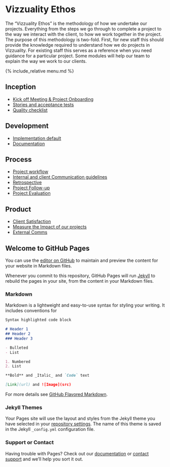 # Vizzuality Ethos

The “Vizzuality Ethos” is the methodology of how we undertake our projects. Everything from the steps we go through to complete a project to the way we interact with the client, to how we work together in the project. The purpose of this methodology is two-fold. First, for new staff this should provide the knowledge required to understand how we do projects in Vizzuality. For existing staff this serves as a reference when you need guidance for a particular project. Some modules will help our team to explain the way we work to our clients.

{% include_relative menu.md %}

## Inception

- [Kick off Meeting & Project Onboarding](kick-off-and-onboarding/index.md)
- [Stories and acceptance tests](stories-and-acceptance-tests/index.md)
- [Quality checklist](quality-checklist/index.md)

## Development

- [Implementation default](implementation-default/index.md)
- [Documentation](documetation/index.md)

## Process

- [Project workflow](project-workflow/index.md)
- [Internal and client Communication guidelines](communication-guidelines/index.md)
- [Retrospective](retrospective/index.md)
- [Project Follow-up](project-follow-up/index.md)
- [Project Evaluation](project-evaluation/index.md)

## Product

- [Client Satisfaction](client-satisfaction/index.md)
- [Measure the Impact of our projects](measuring-impact/index.md)
- [External Comms](external-comms/index.md)

## Welcome to GitHub Pages

You can use the [editor on GitHub](https://github.com/Vizzuality/playbook/edit/master/README.md) to maintain and preview the content for your website in Markdown files.

Whenever you commit to this repository, GitHub Pages will run [Jekyll](https://jekyllrb.com/) to rebuild the pages in your site, from the content in your Markdown files.

### Markdown

Markdown is a lightweight and easy-to-use syntax for styling your writing. It includes conventions for

```markdown
Syntax highlighted code block

# Header 1
## Header 2
### Header 3

- Bulleted
- List

1. Numbered
2. List

**Bold** and _Italic_ and `Code` text

[Link](url) and ![Image](src)
```

For more details see [GitHub Flavored Markdown](https://guides.github.com/features/mastering-markdown/).

### Jekyll Themes

Your Pages site will use the layout and styles from the Jekyll theme you have selected in your [repository settings](https://github.com/Vizzuality/playbook/settings). The name of this theme is saved in the Jekyll `_config.yml` configuration file.

### Support or Contact

Having trouble with Pages? Check out our [documentation](https://help.github.com/categories/github-pages-basics/) or [contact support](https://github.com/contact) and we’ll help you sort it out.
